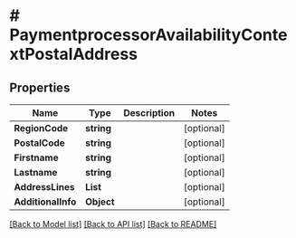 # # PaymentprocessorAvailabilityContextPostalAddress


## Properties 


Name | Type | Description | Notes
------------ | ------------- | ------------- | -------------
**RegionCode**| **string** |   | [optional]
**PostalCode**| **string** |   | [optional]
**Firstname**| **string** |   | [optional]
**Lastname**| **string** |   | [optional]
**AddressLines**| **List<string>** |   | [optional]
**AdditionalInfo**| **Object** |   | [optional]


[[Back to Model list]](../../README.md#models) [[Back to API list]](../../README.md#endpoints) [[Back to README]](../../README.md)

